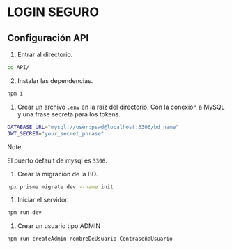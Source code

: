 # LOGIN SEGURO

## Configuración API

1. Entrar al directorio.
```bash
cd API/
```

2. Instalar las dependencias.
```bash
npm i
```

1. Crear un archivo `.env` en la raíz del directorio. Con la conexion a MySQL y una frase secreta para los tokens.
```BASH
DATABASE_URL="mysql://user:pswd@localhost:3306/bd_name"
JWT_SECRET="your_secret_phrase"
```
> [!NOTE]
> El puerto default de mysql es `3306`.

1. Crear la migración de la BD.
```bash
npx prisma migrate dev --name init
```

1. Iniciar el servidor.
```bash
npm run dev
```

1. Crear un usuario tipo ADMIN
```bash
npm run createAdmin nombreDeUsuario ContraseñaUsuario
```